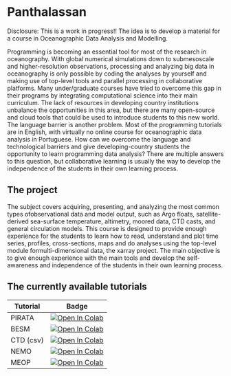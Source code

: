 # Panthalassan

Disclosure: This is a work in progress!!
The idea is to develop a material for a course in Oceanographic Data Analysis and Modelling.

Programming is becoming an essential tool for most of the research in oceanography. With global numerical simulations down to submesoscale and higher-resolution observations, processing and analyzing big data in oceanography is only possible by coding the analyses by yourself and making use of top-level tools and parallel processing in collaborative platforms. Many under/graduate courses have tried to overcome this gap in their programs by integrating computational science into their main curriculum. The lack of resources in developing country institutions unbalance the opportunities in this area, but there are many open-source and cloud tools that could be used to introduce students to this new world. The language barrier is another problem. Most of the programming tutorials are in English, with virtually no online course for oceanographic data analysis in Portuguese. How can we overcome the language and technological barriers and give developing-country students the opportunity to learn programming data analysis? There are multiple answers to this question, but collaborative learning is usually the way to develop the independence of the students in their own learning process.

## The project

The subject covers acquiring, presenting, and analyzing the most common types ofobservational data and model output, such as Argo floats, satellite-derived sea-surface temperature, altimetry, moored data, CTD casts, and general circulation models. This course is designed to provide enough experience for the students to learn how to read, understand and plot time series, profiles, cross-sections, maps and do analyses using the top-level module formulti-dimensional data, the xarray project. The main objective is to give enough experience with the main tools and develop the self-awareness and independence of the students in their own learning process.

## The currently available tutorials

| Tutorial    | Badge       |
| ----------- | ----------- |
| PIRATA      | [![Open In Colab](https://colab.research.google.com/assets/colab-badge.svg)](https://colab.research.google.com/github/iuryt/Panthalassan/blob/main/notebooks/01-PIRATA.ipynb)      |
| BESM      | [![Open In Colab](https://colab.research.google.com/assets/colab-badge.svg)](https://colab.research.google.com/github/iuryt/Panthalassan/blob/main/notebooks/02-BESM.ipynb)      |
| CTD (csv)      | [![Open In Colab](https://colab.research.google.com/assets/colab-badge.svg)](https://colab.research.google.com/github/iuryt/Panthalassan/blob/main/notebooks/03-CTD.ipynb)      |
| NEMO      | [![Open In Colab](https://colab.research.google.com/assets/colab-badge.svg)](https://colab.research.google.com/github/iuryt/Panthalassan/blob/main/notebooks/04-NEMO.ipynb)      |
| MEOP      | [![Open In Colab](https://colab.research.google.com/assets/colab-badge.svg)](https://colab.research.google.com/github/iuryt/Panthalassan/blob/main/notebooks/05-MEOP.ipynb)      |
